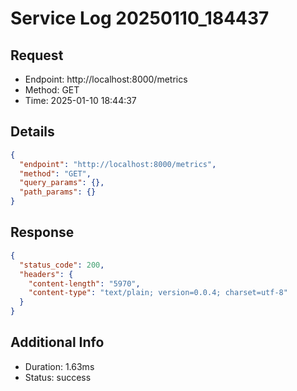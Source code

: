 # Service Log 20250110_184437

## Request
- Endpoint: http://localhost:8000/metrics
- Method: GET
- Time: 2025-01-10 18:44:37

## Details
```json
{
  "endpoint": "http://localhost:8000/metrics",
  "method": "GET",
  "query_params": {},
  "path_params": {}
}
```

## Response
```json
{
  "status_code": 200,
  "headers": {
    "content-length": "5970",
    "content-type": "text/plain; version=0.0.4; charset=utf-8"
  }
}
```

## Additional Info
- Duration: 1.63ms
- Status: success
